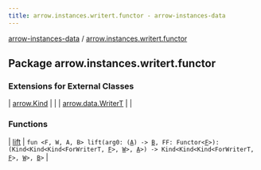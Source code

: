 ```yaml
---
title: arrow.instances.writert.functor - arrow-instances-data
---
```


[arrow-instances-data](../index.html) / [arrow.instances.writert.functor](./index.html)

## Package arrow.instances.writert.functor

### Extensions for External Classes

| [arrow.Kind](arrow.-kind/index.html) |  |
| [arrow.data.WriterT](arrow.data.-writer-t/index.html) |  |

### Functions

| [lift](lift.html) | `fun <F, W, A, B> lift(arg0: (`[`A`](lift.html#A)`) -> `[`B`](lift.html#B)`, FF: Functor<`[`F`](lift.html#F)`>): (Kind<Kind<Kind<ForWriterT, `[`F`](lift.html#F)`>, `[`W`](lift.html#W)`>, `[`A`](lift.html#A)`>) -> Kind<Kind<Kind<ForWriterT, `[`F`](lift.html#F)`>, `[`W`](lift.html#W)`>, `[`B`](lift.html#B)`>` |

